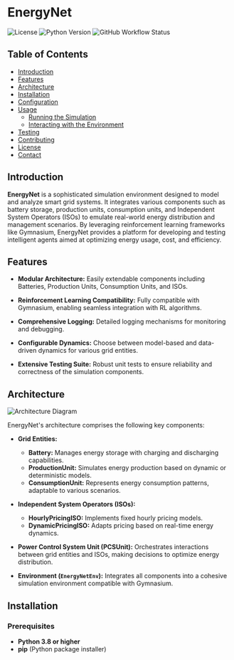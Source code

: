 # EnergyNet

![License](https://img.shields.io/badge/license-MIT-blue.svg)
![Python Version](https://img.shields.io/badge/python-3.8%2B-blue.svg)
![GitHub Workflow Status](https://img.shields.io/github/workflow/status/yourusername/EnergyNet/CI)

## Table of Contents
- [Introduction](#introduction)
- [Features](#features)
- [Architecture](#architecture)
- [Installation](#installation)
- [Configuration](#configuration)
- [Usage](#usage)
  - [Running the Simulation](#running-the-simulation)
  - [Interacting with the Environment](#interacting-with-the-environment)
- [Testing](#testing)
- [Contributing](#contributing)
- [License](#license)
- [Contact](#contact)

## Introduction

**EnergyNet** is a sophisticated simulation environment designed to model and analyze smart grid systems. It integrates various components such as battery storage, production units, consumption units, and Independent System Operators (ISOs) to emulate real-world energy distribution and management scenarios. By leveraging reinforcement learning frameworks like Gymnasium, EnergyNet provides a platform for developing and testing intelligent agents aimed at optimizing energy usage, cost, and efficiency.

## Features

- **Modular Architecture:** Easily extendable components including Batteries, Production Units, Consumption Units, and ISOs.

- **Reinforcement Learning Compatibility:** Fully compatible with Gymnasium, enabling seamless integration with RL algorithms.
- **Comprehensive Logging:** Detailed logging mechanisms for monitoring and debugging.
- **Configurable Dynamics:** Choose between model-based and data-driven dynamics for various grid entities.
- **Extensive Testing Suite:** Robust unit tests to ensure reliability and correctness of the simulation components.

## Architecture

![Architecture Diagram](docs/architecture_diagram.png)

EnergyNet's architecture comprises the following key components:

- **Grid Entities:**
  - **Battery:** Manages energy storage with charging and discharging capabilities.
  - **ProductionUnit:** Simulates energy production based on dynamic or deterministic models.
  - **ConsumptionUnit:** Represents energy consumption patterns, adaptable to various scenarios.

- **Independent System Operators (ISOs):**
  - **HourlyPricingISO:** Implements fixed hourly pricing models.
  - **DynamicPricingISO:** Adapts pricing based on real-time energy dynamics.

- **Power Control System Unit (PCSUnit):** Orchestrates interactions between grid entities and ISOs, making decisions to optimize energy distribution.

- **Environment (`EnergyNetEnv`):** Integrates all components into a cohesive simulation environment compatible with Gymnasium.

## Installation

### Prerequisites

- **Python 3.8 or higher**
- **pip** (Python package installer)



